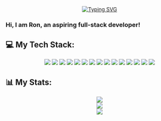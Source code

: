 <div align="center">
  <a href="https://git.io/typing-svg">
    <img src="https://readme-typing-svg.demolab.com?font=Roboto&size=100&duration=4000&pause=1000&color=7ED9CC&center=true&vCenter=true&random=false&width=800&height=200&lines=Ron+Bersabal;Full-stack+" alt="Typing SVG">
  </a>
</div>

### Hi, I am Ron, an aspiring full-stack developer!
## 💻 My Tech Stack:
<div align="center">
  <img src="https://img.shields.io/badge/java-%23ED8B00.svg?style=for-the-badge&logo=openjdk&logoColor=white"/>
  <img src="https://img.shields.io/badge/python-3670A0?style=for-the-badge&logo=python&logoColor=ffdd54"/>
  <img src="https://img.shields.io/badge/javascript-%23323330.svg?style=for-the-badge&logo=javascript&logoColor=%23F7DF1E"/>
  <img src="https://img.shields.io/badge/html5-%23E34F26.svg?style=for-the-badge&logo=html5&logoColor=white"/>
  <img src="https://img.shields.io/badge/css3-%231572B6.svg?style=for-the-badge&logo=css3&logoColor=white"/>
  <img src="https://img.shields.io/badge/bootstrap-%238511FA.svg?style=for-the-badge&logo=bootstrap&logoColor=white"/>
  <img src="https://img.shields.io/badge/vite-%23646CFF.svg?style=for-the-badge&logo=vite&logoColor=white"/>
  <img src="https://img.shields.io/badge/tailwindcss-%2338B2AC.svg?style=for-the-badge&logo=tailwind-css&logoColor=white"/>
  <img src="https://img.shields.io/badge/react-%2320232a.svg?style=for-the-badge&logo=react&logoColor=%2361DAFB"/>
  <img src="https://img.shields.io/badge/django-%23092E20.svg?style=for-the-badge&logo=django&logoColor=white"/>
  <img src="https://img.shields.io/badge/mysql-4479A1.svg?style=for-the-badge&logo=mysql&logoColor=white"/>
  <img src="https://img.shields.io/badge/postgres-%23316192.svg?style=for-the-badge&logo=postgresql&logoColor=white"/>
  <img src="https://img.shields.io/badge/figma-%23F24E1E.svg?style=for-the-badge&logo=figma&logoColor=white"/>
  <img src="https://img.shields.io/badge/Canva-%2300C4CC.svg?style=for-the-badge&logo=Canva&logoColor=white"/>
  <img src="https://img.shields.io/badge/cisco-%23049fd9.svg?style=for-the-badge&logo=cisco&logoColor=black"/>
</div>

## 📊 My Stats:

<p align="center">
  <img src="https://github-readme-stats.vercel.app/api?username=RonBers&theme=nightowl&hide_border=true&include_all_commits=true&count_private=true"/><br/>
  <img src="https://github-readme-streak-stats.herokuapp.com/?user=RonBers&theme=nightowl&hide_border=true"/><br/>
  <img src="https://github-readme-stats.vercel.app/api/top-langs/?username=RonBers&theme=nightowl&hide_border=true&include_all_commits=true&count_private=true&layout=compact"/>
</p>
